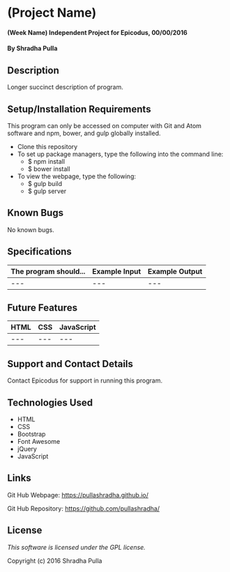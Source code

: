 # (Project Name)

#### (Week Name) Independent Project for Epicodus, 00/00/2016

#### By Shradha Pulla

## Description

Longer succinct description of program.

## Setup/Installation Requirements

This program can only be accessed on computer with Git and Atom software and npm, bower, and gulp globally installed.

* Clone this repository
* To set up package managers, type the following into the command line:
  * $ npm install
  * $ bower install
* To view the webpage, type the following:
  * $ gulp build
  * $ gulp server

## Known Bugs

No known bugs.

## Specifications

The program should... | Example Input | Example Output
----- | ----- | -----
--- | --- | ---

## Future Features

HTML | CSS | JavaScript
----- | ----- | -----
--- | --- | ---

## Support and Contact Details

Contact Epicodus for support in running this program.

## Technologies Used

* HTML
* CSS
* Bootstrap
* Font Awesome
* jQuery
* JavaScript

## Links

Git Hub Webpage: https://pullashradha.github.io/

Git Hub Repository: https://github.com/pullashradha/

## License

*This software is licensed under the GPL license.*

Copyright (c) 2016 Shradha Pulla

